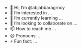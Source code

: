- 👋 Hi, I’m @abjabbaragrncy
- 👀 I’m interested in ...
- 🌱 I’m currently learning ...
- 💞️ I’m looking to collaborate on ...
- 📫 How to reach me ...
- 😄 Pronouns: ...
- ⚡ Fun fact: ...

<!---
abjabbaragrncy/abjabbaragrncy is a ✨ special ✨ repository because its `README.md` (this file) appears on your GitHub profile.
You can click the Preview link to take a look at your changes.
--->
